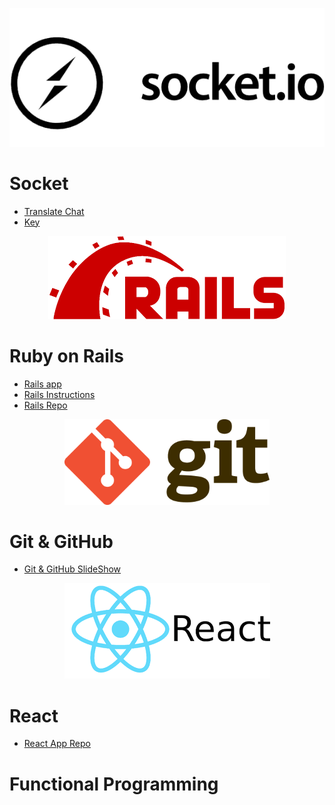 
<p align="center"><img src="media/socket.png" alt="Socket Logo"></p>
  
# Socket
- [Translate Chat](https://github.com/GEMangoDigital/translate-chat)
- [Key](https://gist.github.com/GEMangoDigital/a92d076b9648b8882230b4072c6e6a99)


<p align="center"><img src="media/rails.png" alt="Ruby on Rails Log"></p>

# Ruby on Rails
- [Rails app](http://intense-atoll-23621.herokuapp.com/)
- [Rails Instructions](https://gist.github.com/eddroid/4904ae2d00a218ff038f12dfdfc483cd)
- [Rails Repo](https://github.com/eddroid/rapid_prototype)

<p align="center"><img src="media/git.png" alt="Git Logo" width="65%" height="65%" ></p>

# Git & GitHub

- [Git & GitHub SlideShow](https://www.slideshare.net/secret/Fg8XDgRTOADglD)

<p align="center"><img src="media/reactjs.png" alt="Reactjs Logo" ></p>

# React
- [React App Repo](https://github.com/jalvarado91/mangohacks-react-workshop/)


# Functional Programming

